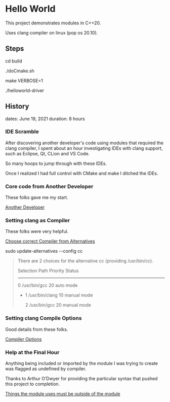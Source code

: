 # Hello World

This project demonstrates modules in C++20.

Uses clang compiler on linux (pop os 20.10).

## Steps

cd build

./doCmake.sh

make VERBOSE=1

./helloworld-driver

## History

dates: June 19, 2021
duration: 8 hours

### IDE Scramble

After discovering another developer's code using modules that required the clang compiler, I spent about an hour investigating IDEs with clang support, such as Eclipse, Qt, CLion and VS Code.

So many hoops to jump through with these IDEs.

Once I realized I had full control with CMake and make I ditched the IDEs.

### Core code from Another Developer

These folks gave me my start.

[Another Developer](https://stackoverflow.com/questions/57300495/how-to-use-c20-modules-with-cmake)

### Setting clang as Compiler

These folks were very helpful.

[Choose correct Compiler from Alternatives](https://askubuntu.com/questions/791616/set-clang-3-8-as-default)

sudo update-alternatives --config cc

> There are 2 choices for the alternative cc (providing /usr/bin/cc).
> 
>   Selection    Path            Priority   Status
>   
> ------------------------------------------------------------
>   0            /usr/bin/gcc     20        auto mode
>   
> * 1            /usr/bin/clang   10        manual mode
> 
>   2            /usr/bin/gcc     20        manual mode

### Setting clang Compile Options

Good details from these folks.

[Compiler Options](https://stackoverflow.com/questions/7031126/switching-between-gcc-and-clang-llvm-using-cmake)

### Help at the Final Hour

Anything being included or imported by the module I was trying to create was flagged as undefined by compiler.

Thanks to Arthur O’Dwyer for providing the particular syntax that pushed this project to completion.

[Things the module uses must be outside of the module](https://quuxplusone.github.io/blog/2019/11/07/modular-hello-world/)




